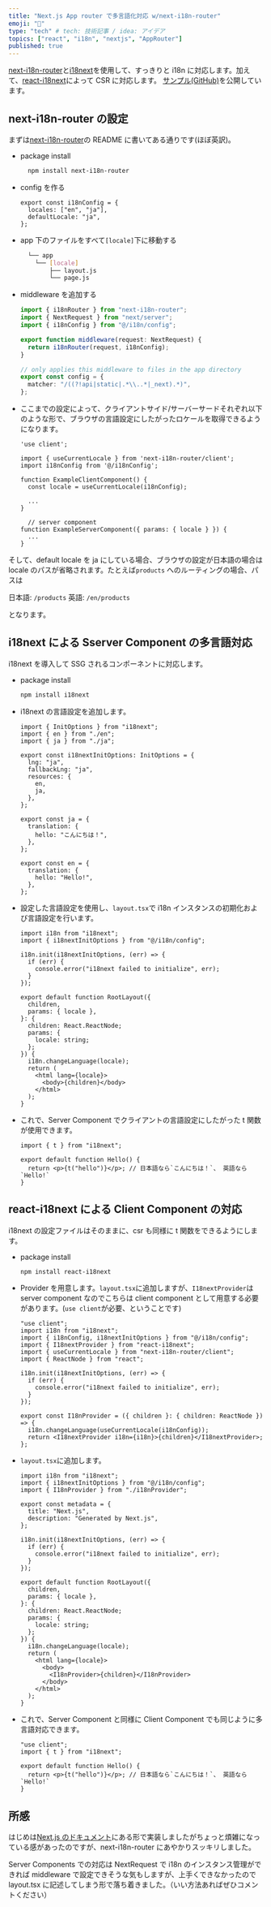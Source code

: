```yaml
---
title: "Next.js App router で多言語化対応 w/next-i18n-router"
emoji: "🐡"
type: "tech" # tech: 技術記事 / idea: アイデア
topics: ["react", "i18n", "nextjs", "AppRouter"]
published: true
---
```


[next-i18n-router](https://github.com/i18nexus/next-i18n-router)と[i18next](https://github.com/i18next/i18next)を使用して、すっきりと i18n に対応します。加えて、[react-i18next](https://github.com/i18next/react-i18next)によって CSR に対応します。
[サンプル(GitHub)](https://github.com/cbmrham/next-i18n-app-rouer-example)を公開しています。

## next-i18n-router の設定

まずは[next-i18n-router](https://github.com/i18nexus/next-i18n-router)の README に書いてある通りです(ほぼ英訳)。

- package install

  ```bash
    npm install next-i18n-router
  ```

- config を作る

  ```tsx
  export const i18nConfig = {
    locales: ["en", "ja"],
    defaultLocale: "ja",
  };
  ```

- app 下のファイルをすべて`[locale]`下に移動する

  ```bash
  	└── app
      └── [locale]
          ├── layout.js
          └── page.js
  ```

- middleware を追加する

  ```typescript
  import { i18nRouter } from "next-i18n-router";
  import { NextRequest } from "next/server";
  import { i18nConfig } from "@/i18n/config";

  export function middleware(request: NextRequest) {
    return i18nRouter(request, i18nConfig);
  }

  // only applies this middleware to files in the app directory
  export const config = {
    matcher: "/((?!api|static|.*\\..*|_next).*)",
  };
  ```

- ここまでの設定によって、クライアントサイド/サーバーサードそれぞれ以下のような形で、ブラウザの言語設定にしたがったロケールを取得できるようになります。

  ```tsx
  'use client';

  import { useCurrentLocale } from 'next-i18n-router/client';
  import i18nConfig from '@/i18nConfig';

  function ExampleClientComponent() {
    const locale = useCurrentLocale(i18nConfig);

    ...
  }
  ```

  ```tsx
    // server component
  function ExampleServerComponent({ params: { locale } }) {
    ...
  }
  ```

そして、default locale を ja にしている場合、ブラウザの設定が日本語の場合は locale のパスが省略されます。たとえば`products` へのルーティングの場合、パスは

日本語: `/products`
英語: `/en/products`

となります。

## i18next による Sserver Component の多言語対応

i18next を導入して SSG されるコンポーネントに対応します。

- package install

  ```bash
  npm install i18next
  ```

- i18next の言語設定を追加します。

  ```tsx
  import { InitOptions } from "i18next";
  import { en } from "./en";
  import { ja } from "./ja";

  export const i18nextInitOptions: InitOptions = {
    lng: "ja",
    fallbackLng: "ja",
    resources: {
      en,
      ja,
    },
  };
  ```

  ```tsx
  export const ja = {
    translation: {
      hello: "こんにちは！",
    },
  };
  ```

  ```tsx
  export const en = {
    translation: {
      hello: "Hello!",
    },
  };
  ```

- 設定した言語設定を使用し、`layout.tsx`で i18n インスタンスの初期化および言語設定を行います。

  ```tsx
  import i18n from "i18next";
  import { i18nextInitOptions } from "@/i18n/config";

  i18n.init(i18nextInitOptions, (err) => {
    if (err) {
      console.error("i18next failed to initialize", err);
    }
  });

  export default function RootLayout({
    children,
    params: { locale },
  }: {
    children: React.ReactNode;
    params: {
      locale: string;
    };
  }) {
    i18n.changeLanguage(locale);
    return (
      <html lang={locale}>
        <body>{children}</body>
      </html>
    );
  }
  ```

- これで、Server Component でクライアントの言語設定にしたがった t 関数が使用できます。

  ```tsx
  import { t } from "i18next";

  export default function Hello() {
    return <p>{t("hello")}</p>; // 日本語なら`こんにちは！`、 英語なら`Hello!`
  }
  ```

## react-i18next による Client Component の対応

i18next の設定ファイルはそのままに、csr も同様に t 関数をできるようにします。

- package install

  ```bash
  npm install react-i18next
  ```

- Provider を用意します。`layout.tsx`に追加しますが、`I18nextProvider`は server component なのでこちらは client component として用意する必要があります。(`use client`が必要、ということです)

  ```tsx
  "use client";
  import i18n from "i18next";
  import { i18nConfig, i18nextInitOptions } from "@/i18n/config";
  import { I18nextProvider } from "react-i18next";
  import { useCurrentLocale } from "next-i18n-router/client";
  import { ReactNode } from "react";

  i18n.init(i18nextInitOptions, (err) => {
    if (err) {
      console.error("i18next failed to initialize", err);
    }
  });

  export const I18nProvider = ({ children }: { children: ReactNode }) => {
    i18n.changeLanguage(useCurrentLocale(i18nConfig));
    return <I18nextProvider i18n={i18n}>{children}</I18nextProvider>;
  };
  ```

- `layout.tsx`に追加します。

  ```tsx
  import i18n from "i18next";
  import { i18nextInitOptions } from "@/i18n/config";
  import { I18nProvider } from "./i18nProvider";

  export const metadata = {
    title: "Next.js",
    description: "Generated by Next.js",
  };

  i18n.init(i18nextInitOptions, (err) => {
    if (err) {
      console.error("i18next failed to initialize", err);
    }
  });

  export default function RootLayout({
    children,
    params: { locale },
  }: {
    children: React.ReactNode;
    params: {
      locale: string;
    };
  }) {
    i18n.changeLanguage(locale);
    return (
      <html lang={locale}>
        <body>
          <I18nProvider>{children}</I18nProvider>
        </body>
      </html>
    );
  }
  ```

- これで、Server Component と同様に Client Component でも同じように多言語対応できます。

  ```tsx
  "use client";
  import { t } from "i18next";

  export default function Hello() {
    return <p>{t("hello")}</p>; // 日本語なら`こんにちは！`、 英語なら`Hello!`
  }
  ```

## 所感

はじめは[Next.js のドキュメント](https://nextjs.org/docs/app/building-your-application/routing/internationalization)にある形で実装しましたがちょっと煩雑になっている感があったのですが、next-i18n-router にあやかりスッキリしました。

Server Components での対応は NextRequest で i18n のインスタンス管理ができれば middleware で設定できそうな気もしますが、上手くできなかったので layout.tsx に記述してしまう形で落ち着きました。（いい方法あればぜひコメントください）
